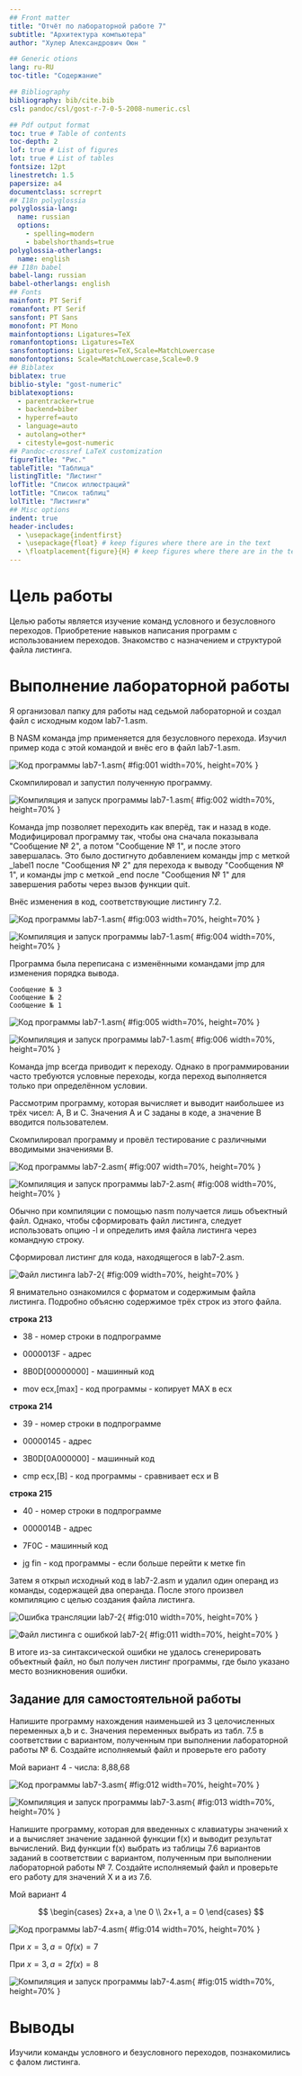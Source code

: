 ```yaml
---
## Front matter
title: "Отчёт по лабораторной работе 7"
subtitle: "Архитектура компьютера"
author: "Хулер Александрович Оюн "

## Generic otions
lang: ru-RU
toc-title: "Содержание"

## Bibliography
bibliography: bib/cite.bib
csl: pandoc/csl/gost-r-7-0-5-2008-numeric.csl

## Pdf output format
toc: true # Table of contents
toc-depth: 2
lof: true # List of figures
lot: true # List of tables
fontsize: 12pt
linestretch: 1.5
papersize: a4
documentclass: scrreprt
## I18n polyglossia
polyglossia-lang:
  name: russian
  options:
	- spelling=modern
	- babelshorthands=true
polyglossia-otherlangs:
  name: english
## I18n babel
babel-lang: russian
babel-otherlangs: english
## Fonts
mainfont: PT Serif
romanfont: PT Serif
sansfont: PT Sans
monofont: PT Mono
mainfontoptions: Ligatures=TeX
romanfontoptions: Ligatures=TeX
sansfontoptions: Ligatures=TeX,Scale=MatchLowercase
monofontoptions: Scale=MatchLowercase,Scale=0.9
## Biblatex
biblatex: true
biblio-style: "gost-numeric"
biblatexoptions:
  - parentracker=true
  - backend=biber
  - hyperref=auto
  - language=auto
  - autolang=other*
  - citestyle=gost-numeric
## Pandoc-crossref LaTeX customization
figureTitle: "Рис."
tableTitle: "Таблица"
listingTitle: "Листинг"
lofTitle: "Список иллюстраций"
lotTitle: "Список таблиц"
lolTitle: "Листинги"
## Misc options
indent: true
header-includes:
  - \usepackage{indentfirst}
  - \usepackage{float} # keep figures where there are in the text
  - \floatplacement{figure}{H} # keep figures where there are in the text
---
```


# Цель работы

Целью работы является изучение команд условного и безусловного переходов. Приобретение навыков написания программ с использованием переходов. Знакомство с назначением и структурой файла листинга.

# Выполнение лабораторной работы

Я организовал папку для работы над седьмой лабораторной и создал файл с исходным кодом lab7-1.asm.

В NASM команда jmp применяется для безусловного перехода. Изучил пример кода с этой командой и внёс его в файл lab7-1.asm.

![Код программы lab7-1.asm](image/01.png){ #fig:001 width=70%, height=70% }

Скомпилировал и запустил полученную программу.

![Компиляция и запуск программы lab7-1.asm](image/02.png){ #fig:002 width=70%, height=70% }

Команда jmp позволяет переходить как вперёд, так и назад в коде. Модифицировал программу так, чтобы она сначала показывала "Сообщение № 2", а потом "Сообщение № 1", и после этого завершалась. Это было достигнуто добавлением команды jmp с меткой _label1 после "Сообщения № 2" для перехода к выводу "Сообщения № 1", и команды jmp с меткой _end после "Сообщения № 1" для завершения работы через вызов функции quit.

Внёс изменения в код, соответствующие листингу 7.2.

![Код программы lab7-1.asm](image/03.png){ #fig:003 width=70%, height=70% }

![Компиляция и запуск программы lab7-1.asm](image/04.png){ #fig:004 width=70%, height=70% }

Программа была переписана с изменёнными командами jmp для изменения порядка вывода.

```
Сообщение № 3
Сообщение № 2
Сообщение № 1
```

![Код программы lab7-1.asm](image/05.png){ #fig:005 width=70%, height=70% }

![Компиляция и запуск программы lab7-1.asm](image/06.png){ #fig:006 width=70%, height=70% }

Команда jmp всегда приводит к переходу. Однако в программировании часто требуются условные переходы, когда переход выполняется только при определённом условии.

Рассмотрим программу, которая вычисляет и выводит наибольшее из трёх чисел: A, B и C. Значения A и C заданы в коде, а значение B вводится пользователем.

Скомпилировал программу и провёл тестирование с различными вводимыми значениями B.

![Код программы lab7-2.asm](image/07.png){ #fig:007 width=70%, height=70% }

![Компиляция и запуск программы lab7-2.asm](image/08.png){ #fig:008 width=70%, height=70% }

Обычно при компиляции с помощью nasm получается лишь объектный файл. Однако, чтобы сформировать файл листинга, следует использовать опцию -l и определить имя файла листинга через командную строку.

Сформировал листинг для кода, находящегося в lab7-2.asm.

![Файл листинга lab7-2](image/09.png){ #fig:009 width=70%, height=70% }

Я внимательно ознакомился с форматом и содержимым файла листинга. 
Подробно объясню содержимое трёх строк из этого файла.

**строка 213**

- 38 - номер строки в подпрограмме

- 0000013F - адрес

- 8B0D[00000000] - машинный код

- mov ecx,[max] - код программы - копирует MAX в ecx

**строка 214**

- 39 - номер строки в подпрограмме

- 00000145 - адрес

- 3B0D[0A000000] - машинный код

- cmp ecx,[B] - код программы - сравнивает ecx и B

**строка 215**

- 40 - номер строки в подпрограмме

- 0000014B - адрес

- 7F0C - машинный код

- jg fin - код программы - если больше перейти к метке fin

Затем я открыл исходный код в lab7-2.asm и удалил один операнд из команды, содержащей два операнда. После этого произвел компиляцию с целью создания файла листинга.

![Ошибка трансляции lab7-2](image/10.png){ #fig:010 width=70%, height=70% }

![Файл листинга с ошибкой lab7-2](image/11.png){ #fig:011 width=70%, height=70% }

В итоге из-за синтаксической ошибки не удалось сгенерировать объектный файл, но был получен листинг программы, где было указано место возникновения ошибки.

## Задание для самостоятельной работы

Напишите программу нахождения наименьшей из 3 целочисленных переменных a,b и c. 
Значения переменных выбрать из табл. 7.5 в соответствии с вариантом, полученным при выполнении лабораторной работы № 6.
Создайте исполняемый файл и проверьте его работу

Мой вариант 4 - числа: 8,88,68 

![Код программы lab7-3.asm](image/12.png){ #fig:012 width=70%, height=70% }

![Компиляция и запуск программы lab7-3.asm](image/13.png){ #fig:013 width=70%, height=70% }

Напишите программу, которая для введенных с клавиатуры значений x и a вычисляет значение заданной функции f(x) и выводит результат вычислений. 
Вид функции f(x) выбрать из таблицы 7.6 вариантов заданий в соответствии с вариантом, полученным при выполнении лабораторной работы № 7. 
Создайте исполняемый файл и проверьте его работу для значений X и a из 7.6.

Мой вариант 4

$$
 \begin{cases}
	2x+a, a \ne 0
	\\   
	2x+1, a = 0
 \end{cases}
$$

![Код программы lab7-4.asm](image/14.png){ #fig:014 width=70%, height=70% }

При $x=3, a=0 f(x)=7$

При $x=3, a=2 f(x)=8$

![Компиляция и запуск программы lab7-4.asm](image/15.png){ #fig:015 width=70%, height=70% }

# Выводы

Изучили команды условного и безусловного переходов, познакомились с фалом листинга.